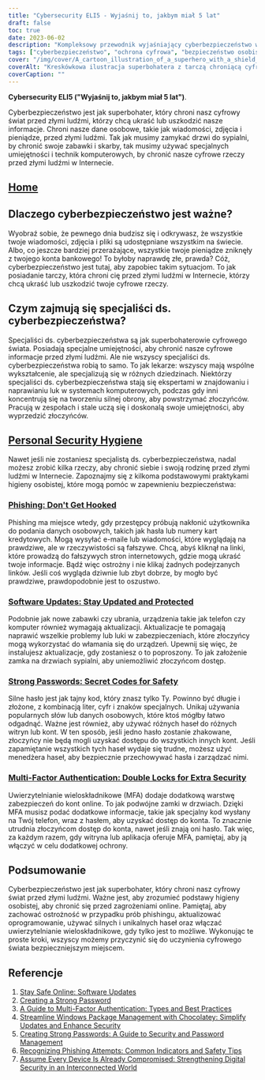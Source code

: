 ```yaml
---
title: "Cybersecurity ELI5 - Wyjaśnij to, jakbym miał 5 lat"
draft: false
toc: true
date: 2023-06-02
description: "Kompleksowy przewodnik wyjaśniający cyberbezpieczeństwo w prostych słowach, podkreślający jego znaczenie, osobiste praktyki higieny bezpieczeństwa i rolę specjalistów ds. cyberbezpieczeństwa."
tags: ["cyberbezpieczeństwo", "ochrona cyfrowa", "bezpieczeństwo osobiste", "cyberzagrożenia", "specjaliści ds. cyberbezpieczeństwa", "phishing", "aktualizacje oprogramowania", "silne hasła", "uwierzytelnianie wieloskładnikowe", "bezpieczeństwo online", "cyfrowy świat", "cyberataki", "bezpieczeństwo informacji", "bezpieczeństwo w internecie", "ochrona danych", "prywatność online", "cyberobrona", "cyberhigiena", "Wskazówki dotyczące bezpieczeństwa online", "świadomość cybernetyczna", "cyberedukacja", "Zapobieganie cyberprzestępczości", "odporność cybernetyczna", "bezpieczne praktyki online", "prywatność cyfrowa", "przewodnik po cyberbezpieczeństwie", "podstawy cyberbezpieczeństwa", "świadomość cyberbezpieczeństwa", "wskazówki dotyczące cyberbezpieczeństwa", "najlepsze praktyki cyberbezpieczeństwa", "Cyberbezpieczeństwo dla początkujących"]
cover: "/img/cover/A_cartoon_illustration_of_a_superhero_with_a_shield_protecting_a_digital.png"
coverAlt: "Kreskówkowa ilustracja superbohatera z tarczą chroniącą cyfrowy świat przed hakerami i cyberzagrożeniami."
coverCaption: ""
---
```


**Cybersecurity ELI5 ("Wyjaśnij to, jakbym miał 5 lat")**.

Cyberbezpieczeństwo jest jak superbohater, który chroni nasz cyfrowy świat przed złymi ludźmi, którzy chcą ukraść lub uszkodzić nasze informacje. Chroni nasze dane osobowe, takie jak wiadomości, zdjęcia i pieniądze, przed złymi ludźmi. Tak jak musimy zamykać drzwi do sypialni, by chronić swoje zabawki i skarby, tak musimy używać specjalnych umiejętności i technik komputerowych, by chronić nasze cyfrowe rzeczy przed złymi ludźmi w Internecie.

## [Home](/cyber-security-career-playbook-start/)

## Dlaczego cyberbezpieczeństwo jest ważne?

Wyobraź sobie, że pewnego dnia budzisz się i odkrywasz, że wszystkie twoje wiadomości, zdjęcia i pliki są udostępniane wszystkim na świecie. Albo, co jeszcze bardziej przerażające, wszystkie twoje pieniądze zniknęły z twojego konta bankowego! To byłoby naprawdę złe, prawda? Cóż, cyberbezpieczeństwo jest tutaj, aby zapobiec takim sytuacjom. To jak posiadanie tarczy, która chroni cię przed złymi ludźmi w Internecie, którzy chcą ukraść lub uszkodzić twoje cyfrowe rzeczy.

## Czym zajmują się specjaliści ds. cyberbezpieczeństwa?

Specjaliści ds. cyberbezpieczeństwa są jak superbohaterowie cyfrowego świata. Posiadają specjalne umiejętności, aby chronić nasze cyfrowe informacje przed złymi ludźmi. Ale nie wszyscy specjaliści ds. cyberbezpieczeństwa robią to samo. To jak lekarze: wszyscy mają wspólne wykształcenie, ale specjalizują się w różnych dziedzinach. Niektórzy specjaliści ds. cyberbezpieczeństwa stają się ekspertami w znajdowaniu i naprawianiu luk w systemach komputerowych, podczas gdy inni koncentrują się na tworzeniu silnej obrony, aby powstrzymać złoczyńców. Pracują w zespołach i stale uczą się i doskonalą swoje umiejętności, aby wyprzedzić złoczyńców.

## [Personal Security Hygiene](https://simeononsecurity.ch/articles/why-you-should-assume-every-device-you-touch-is-compromised/)

Nawet jeśli nie zostaniesz specjalistą ds. cyberbezpieczeństwa, nadal możesz zrobić kilka rzeczy, aby chronić siebie i swoją rodzinę przed złymi ludźmi w Internecie. Zapoznajmy się z kilkoma podstawowymi praktykami higieny osobistej, które mogą pomóc w zapewnieniu bezpieczeństwa:

### [Phishing: Don't Get Hooked](https://simeononsecurity.ch/articles/what-is-a-common-indicator-of-a-phishing-attempt/)

Phishing ma miejsce wtedy, gdy przestępcy próbują nakłonić użytkownika do podania danych osobowych, takich jak hasła lub numery kart kredytowych. Mogą wysyłać e-maile lub wiadomości, które wyglądają na prawdziwe, ale w rzeczywistości są fałszywe. Chcą, abyś kliknął na linki, które prowadzą do fałszywych stron internetowych, gdzie mogą ukraść twoje informacje. Bądź więc ostrożny i nie klikaj żadnych podejrzanych linków. Jeśli coś wygląda dziwnie lub zbyt dobrze, by mogło być prawdziwe, prawdopodobnie jest to oszustwo.

### [Software Updates: Stay Updated and Protected](https://simeononsecurity.ch/articles/why-you-should-be-using-chocolatey-for-windows-package-management/)

Podobnie jak nowe zabawki czy ubrania, urządzenia takie jak telefon czy komputer również wymagają aktualizacji. Aktualizacje te pomagają naprawić wszelkie problemy lub luki w zabezpieczeniach, które złoczyńcy mogą wykorzystać do włamania się do urządzeń. Upewnij się więc, że instalujesz aktualizacje, gdy zostaniesz o to poproszony. To jak założenie zamka na drzwiach sypialni, aby uniemożliwić złoczyńcom dostęp.

### [Strong Passwords: Secret Codes for Safety](https://simeononsecurity.ch/articles/how-to-create-strong-passwords/)

Silne hasło jest jak tajny kod, który znasz tylko Ty. Powinno być długie i złożone, z kombinacją liter, cyfr i znaków specjalnych. Unikaj używania popularnych słów lub danych osobowych, które ktoś mógłby łatwo odgadnąć. Ważne jest również, aby używać różnych haseł do różnych witryn lub kont. W ten sposób, jeśli jedno hasło zostanie zhakowane, złoczyńcy nie będą mogli uzyskać dostępu do wszystkich innych kont. Jeśli zapamiętanie wszystkich tych haseł wydaje się trudne, możesz użyć menedżera haseł, aby bezpiecznie przechowywać hasła i zarządzać nimi.

### [Multi-Factor Authentication: Double Locks for Extra Security](https://simeononsecurity.ch/articles/what-are-the-diferent-kinds-of-factors-in-mfa/)

Uwierzytelnianie wieloskładnikowe (MFA) dodaje dodatkową warstwę zabezpieczeń do kont online. To jak podwójne zamki w drzwiach. Dzięki MFA musisz podać dodatkowe informacje, takie jak specjalny kod wysłany na Twój telefon, wraz z hasłem, aby uzyskać dostęp do konta. To znacznie utrudnia złoczyńcom dostęp do konta, nawet jeśli znają oni hasło. Tak więc, za każdym razem, gdy witryna lub aplikacja oferuje MFA, pamiętaj, aby ją włączyć w celu dodatkowej ochrony.

## Podsumowanie

Cyberbezpieczeństwo jest jak superbohater, który chroni nasz cyfrowy świat przed złymi ludźmi. Ważne jest, aby zrozumieć podstawy higieny osobistej, aby chronić się przed zagrożeniami online. Pamiętaj, aby zachować ostrożność w przypadku prób phishingu, aktualizować oprogramowanie, używać silnych i unikalnych haseł oraz włączać uwierzytelnianie wieloskładnikowe, gdy tylko jest to możliwe. Wykonując te proste kroki, wszyscy możemy przyczynić się do uczynienia cyfrowego świata bezpieczniejszym miejscem.

## Referencje

1. [Stay Safe Online: Software Updates](https://www.staysafeonline.org/stay-safe-online/keep-a-clean-machine/software-updates/)
2. [Creating a Strong Password](https://www.us-cert.gov/ncas/tips/ST04-002)
3. [A Guide to Multi-Factor Authentication: Types and Best Practices](https://simeononsecurity.ch/articles/what-are-the-diferent-kinds-of-factors-in-mfa/)
4. [Streamline Windows Package Management with Chocolatey: Simplify Updates and Enhance Security](https://simeononsecurity.ch/articles/why-you-should-be-using-chocolatey-for-windows-package-management/)
5. [Creating Strong Passwords: A Guide to Security and Password Management](https://simeononsecurity.ch/articles/how-to-create-strong-passwords/)
6. [Recognizing Phishing Attempts: Common Indicators and Safety Tips](https://simeononsecurity.ch/articles/what-is-a-common-indicator-of-a-phishing-attempt/)
7. [Assume Every Device Is Already Compromised: Strengthening Digital Security in an Interconnected World](https://simeononsecurity.ch/articles/why-you-should-assume-every-device-you-touch-is-compromised/)